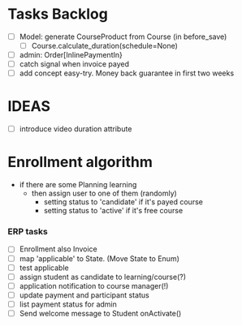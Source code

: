 # Tasks Backlog
- [ ] Model: generate CourseProduct from Course (in before_save)
    - [ ] Course.calculate_duration(schedule=None)
- [ ] admin: Order[InlinePaymentIn}
- [ ] catch signal when invoice payed
- [ ] add concept easy-try. Money back guarantee in first two weeks
# IDEAS
- [ ] introduce video duration attribute
# Enrollment algorithm
- if there are some Planning learning
  - then assign user to one of them (randomly)
    - setting status to 'candidate' if it's payed course
    - setting status to 'active' if it's free course
### ERP tasks
- [ ] Enrollment also Invoice
- [ ] map 'applicable' to State. (Move State to Enum)
- [ ] test applicable
- [ ] assign student as candidate to learning/course(?)
- [ ] application notification to course manager(!)
- [ ] update payment and participant status  
- [ ] list payment status for admin
- [ ] Send welcome message to Student onActivate() 
